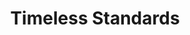 ---
ee_id_thing: '2223'
site: '1'
type: '2'
inv_num: 2012-060
add_credit:
url: 2012-060-timeless-standrads
title: Timeless Standards
year: '2012'
display_year: '2012'
medium: Inkjet on Canvas
dims: 56 x 40 inches
pitch:
ps:
live_url:
youtube:
related_code:
imgs: timeless-standards-2012-060-full-1-database-Lisson.jpg
subheading:
download:
commission:
related:
layout: things-i-made
---